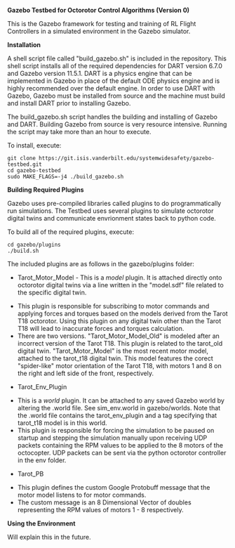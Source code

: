

**Gazebo Testbed for Octorotor Control Algorithms (Version 0)**

This is the Gazebo framework for testing and training of RL Flight Controllers in a simulated 
environment in the Gazebo simulator.


**Installation**

A shell script file called "build_gazebo.sh" is included in the repository. This shell script installs all of the required dependencies for DART version 6.7.0 and Gazebo version 11.5.1. DART is a physics engine that can be implemented in Gazebo in place of the default ODE physics engine and is highly recommended over the default engine. In order to use DART with Gazebo, Gazebo must be installed from source and the machine must build and install DART prior to installing Gazebo.

The build_gazebo.sh script handles the building and installing of Gazebo and DART. Building Gazebo from source is very resource intensive. Running the script may take more than an hour to execute.

To install, execute:

	git clone https://git.isis.vanderbilt.edu/systemwidesafety/gazebo-testbed.git
	cd gazebo-testbed
	sudo MAKE_FLAGS=-j4 ./build_gazebo.sh
	

**Building Required Plugins**

Gazebo uses pre-compiled libraries called plugins to do programmatically run simulations. The Testbed uses several plugins to simulate octorotor digital twins and communicate envrionment states back to python code.

To build all of the required plugins, execute:

	cd gazebo/plugins
	./build.sh

The included plugins are as follows in the gazebo/plugins folder:

* Tarot_Motor_Model - This is a *model* plugin. It is attached directly onto octorotor digital twins via a line written in the "model.sdf" file related to the specific digital twin.
- This plugin is responsible for subscribing to motor commands and applying forces and torques based on the models derived from the Tarot T18 octorotor. Using this plugin on any digital twin other than the Tarot T18 will lead to inaccurate forces and torques calculation.
- There are two versions. "Tarot_Motor_Model_Old" is modeled after an incorrect version of the Tarot T18. This plugin is related to the tarot_old digital twin. "Tarot_Motor_Model" is the most recent motor model, attached to the tarot_t18 digital twin. This model features the corect "spider-like" motor orientation of the Tarot T18, with motors 1 and 8 on the right and left side of the front, respectively.
					
* Tarot_Env_Plugin
- This is a *world* plugin. It can be attached to any saved Gazebo world by altering the .world file. See sim_env.world in gazebo/worlds. Note that the .world file contains the tarot_env_plugin and a tag specifying that tarot_t18 model is in this world.
- This plugin is responsible for forcing the simulation to be paused on startup and stepping the simulation manually upon receiving UDP packets containing the RPM values to be applied to the 8 motors of the octocopter. UDP packets can be sent via the python octorotor controller 	in the env folder.
* Tarot_PB
- This plugin defines the custom Google Protobuff message that the motor model listens to for motor commands.
- The custom message is an 8 Dimensional Vector of doubles representing the RPM values of motors 1 - 8 respectively.
						



**Using the Environment**

Will explain this in the future.


